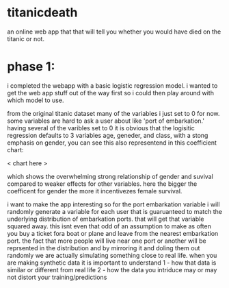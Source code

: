 # titanicdeath
an online web app that that will tell you whether you would have died on the titanic or not.


# phase 1:

i completed the webapp with a basic logistic regression model. i wanted to get the web app stuff out of the way first so i could then play around with which model to use.

from the original titanic dataset many of the variables i just set to 0 for now. some variables are hard to ask a user about like 'port of embarkation.' having several of the varibles set to 0 it is obvious that the logisitic regression defaults to 3 variables age, geneder, and class, with a stong emphasis on gender, you can see this also representend in this coefficient chart:

< chart here >

which shows the overwhelming strong relationship of gender and suvival compared to weaker effects for other variables. here the bigger the coefficent for gender the more it incentivezes female survival.

i want to make the app interesting so for the port embarkation variable i will randomly generate a variable for each user that is guaruanteed to match the underlying distribution of embarkation ports. that will get that variable squared away. this isnt even that odd of an assumption to make as often you buy a ticket fora boat or plane and leave from the nearest embarkation port. the fact that more people will live near one port or another will be reprsented in the distribution and by mirroring it and doling them out randomly we are actually simulating something close to real life. when you are making synthetic data it is important to understand 1 - how that data is similar or different from real life 2 - how the data you intriduce may or may not distort your training/predictions